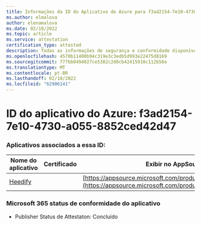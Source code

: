 ```yaml
---
title: Informações da ID do Aplicativo do Azure para f3ad2154-7e10-4730-a055-8852ced42d47
ms.author: elmalova
author: elenamalova
ms.date: 02/18/2022
ms.topic: article
ms.service: attestation
certification_type: attested
description: Todas as informações de segurança e conformidade disponíveis para f3ad2154-7e10-4730-a055-8852ced42d47.
ms.openlocfilehash: 4570b11400b94c319e3c3edb5d993e22475d8169
ms.sourcegitcommit: 777bb0494027ce5382c2d0cb42415910c112b56e
ms.translationtype: MT
ms.contentlocale: pt-BR
ms.lasthandoff: 02/18/2022
ms.locfileid: "62906141"
---
```

# <a name="azure-app-id-f3ad2154-7e10-4730-a055-8852ced42d47"></a>ID do aplicativo do Azure: f3ad2154-7e10-4730-a055-8852ced42d47


### <a name="apps-associated-with-this-id"></a>Aplicativos associados a essa ID:
| **Nome do aplicativo** | **Certificado** | **Exibir no AppSource** |
|--------------|---------------|-----------------------|
| [Heedify](https://docs.microsoft.com/microsoft-365-app-certification/forward/WA200003512) |  | [https://appsource.microsoft.com/product/office/WA200003512](https://appsource.microsoft.com/product/office/WA200003512) |

### <a name="microsoft-365-app-compliance-status"></a>Microsoft 365 status de conformidade do aplicativo
- Publisher Status de Attestaton: Concluído
